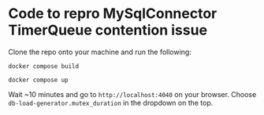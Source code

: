 # Code to repro MySqlConnector TimerQueue contention issue

Clone the repo onto your machine and run the following:

`docker compose build`

`docker compose up`

Wait ~10 minutes and go to `http://localhost:4040` on your browser. Choose `db-load-generator.mutex_duration` in 
the dropdown on the top.
